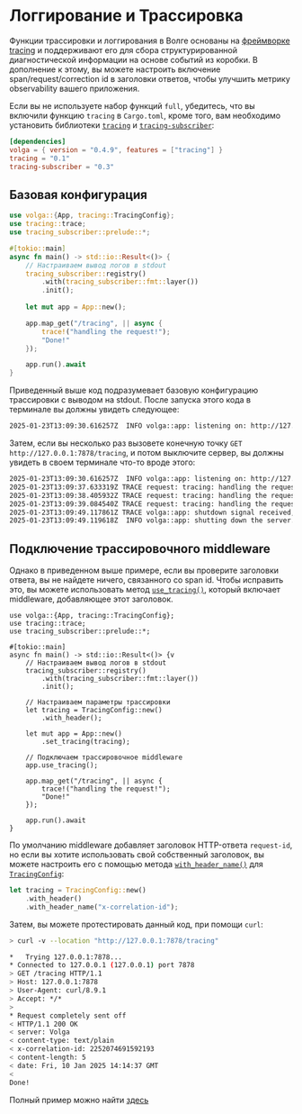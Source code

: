 # Логгирование и Трассировка

Функции трассировки и логгирования в Волге основаны на [фреймворке tracing](https://docs.rs/tracing/latest/tracing/index.html) и поддерживают его для сбора структурированной диагностической информации на основе событий из коробки.
В дополнение к этому, вы можете настроить включение span/request/correction id в заголовки ответов, чтобы улучшить метрику observability вашего приложения.

Если вы не используете набор функций `full`, убедитесь, что вы включили функцию `tracing` в `Cargo.toml`, кроме того, вам необходимо установить библиотеки [`tracing`](https://crates.io/crates/tracing) и [`tracing-subscriber`](https://crates.io/crates/tracing-subscriber):

```toml
[dependencies]
volga = { version = "0.4.9", features = ["tracing"] }
tracing = "0.1"
tracing-subscriber = "0.3"
```

## Базовая конфигурация
```rust
use volga::{App, tracing::TracingConfig};
use tracing::trace;
use tracing_subscriber::prelude::*;

#[tokio::main]
async fn main() -> std::io::Result<()> {
    // Настраиваем вывод логов в stdout
    tracing_subscriber::registry()
        .with(tracing_subscriber::fmt::layer())
        .init();
    
    let mut app = App::new();

    app.map_get("/tracing", || async {
        trace!("handling the request!");
        "Done!"
    });

    app.run().await
}
```
Приведенный выше код подразумевает базовую конфигурацию трассировки с выводом на stdout. После запуска этого кода в терминале вы должны увидеть следующее:
```bash
2025-01-23T13:09:30.616257Z  INFO volga::app: listening on: http://127.0.0.1:7878
```
Затем, если вы несколько раз вызовете конечную точку `GET http://127.0.0.1:7878/tracing`, и потом выключите сервер, вы должны увидеть в своем терминале что-то вроде этого:
```bash
2025-01-23T13:09:30.616257Z  INFO volga::app: listening on: http://127.0.0.1:7878
2025-01-23T13:09:37.633319Z TRACE request: tracing: handling the request!
2025-01-23T13:09:38.405932Z TRACE request: tracing: handling the request!
2025-01-23T13:09:39.084540Z TRACE request: tracing: handling the request!
2025-01-23T13:09:49.117861Z TRACE volga::app: shutdown signal received, not accepting new requests
2025-01-23T13:09:49.119618Z  INFO volga::app: shutting down the server...
```

## Подключение трассировочного middleware
Однако в приведенном выше примере, если вы проверите заголовки ответа, вы не найдете ничего, связанного со span id. Чтобы исправить это, вы можете использовать метод [`use_tracing()`](https://docs.rs/volga/latest/volga/app/struct.App.html#method.use_tracing), который включает middleware, добавляющее этот заголовок.
```rust{12-14,19-20}
use volga::{App, tracing::TracingConfig};
use tracing::trace;
use tracing_subscriber::prelude::*;

#[tokio::main]
async fn main() -> std::io::Result<()> {v
    // Настраиваем вывод логов в stdout
    tracing_subscriber::registry()
        .with(tracing_subscriber::fmt::layer())
        .init();

    // Настраиваем параметры трассировки
    let tracing = TracingConfig::new()
        .with_header();
    
    let mut app = App::new()
        .set_tracing(tracing);

    // Подключаем трассировочное middleware
    app.use_tracing();

    app.map_get("/tracing", || async {
        trace!("handling the request!");
        "Done!"
    });

    app.run().await
}
```
По умолчанию middleware добавляет заголовок HTTP-ответа `request-id`, но если вы хотите использовать свой собственный заголовок, вы можете настроить его с помощью метода [`with_header_name()`](https://docs.rs/volga/latest/volga/tracing/struct.TracingConfig.html#method.with_header_name) для [`TracingConfig`](https://docs.rs/volga/latest/volga/tracing/struct.TracingConfig.html):
```rust
let tracing = TracingConfig::new()
    .with_header()
    .with_header_name("x-correlation-id");
```
Затем, вы можете протестировать данный код, при помощи `curl`:
```bash
> curl -v --location "http://127.0.0.1:7878/tracing"
```
```bash
*   Trying 127.0.0.1:7878...
* Connected to 127.0.0.1 (127.0.0.1) port 7878
> GET /tracing HTTP/1.1
> Host: 127.0.0.1:7878
> User-Agent: curl/8.9.1
> Accept: */*
>
* Request completely sent off
< HTTP/1.1 200 OK
< server: Volga
< content-type: text/plain
< x-correlation-id: 2252074691592193
< content-length: 5
< date: Fri, 10 Jan 2025 14:14:37 GMT
<
Done!
```

Полный пример можно найти [здесь](https://github.com/RomanEmreis/volga/blob/main/examples/tracing.rs)
